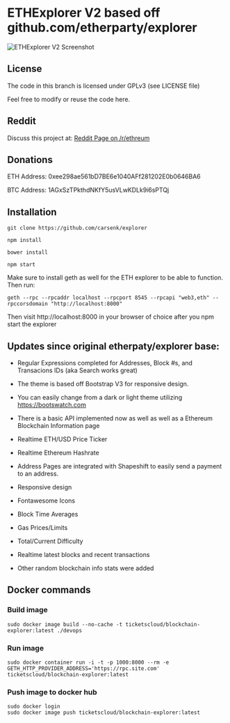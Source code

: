 # ETHExplorer V2 based off github.com/etherparty/explorer

![ETHExplorer V2 Screenshot](http://i.imgur.com/wgROAS9.png)

## License

The code in this branch is licensed under GPLv3 (see LICENSE file)

Feel free to modify or reuse the code here.

## Reddit

Discuss this project at: [Reddit Page on /r/ethreum](https://www.reddit.com/r/ethereum/comments/511j5a/new_ethereum_block_explorer_heavily_updated/)

## Donations

ETH Address: 0xee298ae561bD7BE6e1040AFf281202E0b0646BA6

BTC Address: 1AGxSzTPkthdNKfY5usVLwKDLk9i6sPTQj

## Installation

`git clone https://github.com/carsenk/explorer`

`npm install`

`bower install`

`npm start`

Make sure to install geth as well for the ETH explorer to be able to function. Then run:

`geth --rpc --rpcaddr localhost --rpcport 8545 --rpcapi "web3,eth" --rpccorsdomain "http://localhost:8000"`

Then visit http://localhost:8000 in your browser of choice after you npm start the explorer

## Updates since original etherpaty/explorer base:

- Regular Expressions completed for Addresses, Block #s, and Transacions IDs (aka Search works great)

- The theme is based off Bootstrap V3 for responsive design.

- You can easily change from a dark or light theme utilizing https://bootswatch.com

- There is a basic API implemented now as well as well as a Ethereum Blockchain Information page

- Realtime ETH/USD Price Ticker

- Realtime Ethereum Hashrate

- Address Pages are integrated with Shapeshift to easily send a payment to an address.

- Responsive design

- Fontawesome Icons

- Block Time Averages

- Gas Prices/Limits

- Total/Current Difficulty

- Realtime latest blocks and recent transactions

- Other random blockchain info stats were added

## Docker commands

### Build image
```
sudo docker image build --no-cache -t ticketscloud/blockchain-explorer:latest ./devops
```
### Run image
```
sudo docker container run -i -t -p 1000:8000 --rm -e GETH_HTTP_PROVIDER_ADDRESS='https://rpc.site.com' ticketscloud/blockchain-explorer:latest
```
### Push image to docker hub
```
sudo docker login
sudo docker image push ticketscloud/blockchain-explorer:latest
```